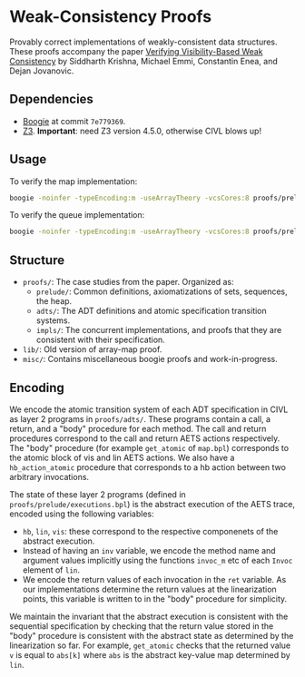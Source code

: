 # Weak-Consistency Proofs

Provably correct implementations of weakly-consistent data structures.
These proofs accompany the paper [Verifying Visibility-Based Weak Consistency](https://arxiv.org/abs/1911.01508) by Siddharth Krishna, Michael Emmi, Constantin Enea, and Dejan Jovanovic.

## Dependencies

* [Boogie](https://github.com/boogie-org/boogie) at commit `7e779369`.
* [Z3](https://github.com/Z3Prover/z3/).
    **Important**: need Z3 version 4.5.0, otherwise CIVL blows up!

## Usage

To verify the map implementation:

```bash
boogie -noinfer -typeEncoding:m -useArrayTheory -vcsCores:8 proofs/prelude/*.bpl proofs/adts/map.bpl proofs/impls/hash-map.bpl
```

To verify the queue implementation:

```bash
boogie -noinfer -typeEncoding:m -useArrayTheory -vcsCores:8 proofs/prelude/*.bpl proofs/adts/queue.bpl proofs/impls/ms-queue.bpl
```

<!-- ```bash
$ make
``` -->

## Structure

- `proofs/`: The case studies from the paper. Organized as:
    * `prelude/`: Common definitions, axiomatizations of sets, sequences, the heap.
    * `adts/`: The ADT definitions and atomic specification transition systems.
    * `impls/`: The concurrent implementations, and proofs that they are consistent
        with their specification.
- `lib/`: Old version of array-map proof.
- `misc/`: Contains miscellaneous boogie proofs and work-in-progress.

## Encoding

We encode the atomic transition system of each ADT specification in CIVL as layer 2 programs in `proofs/adts/`.
These programs contain a call, a return, and a "body" procedure for each method.
The call and return procedures correspond to the call and return AETS actions respectively.
The "body" procedure (for example `get_atomic` of `map.bpl`) corresponds to the atomic block of vis and lin AETS actions.
We also have a `hb_action_atomic` procedure that corresponds to a hb action between two arbitrary invocations.

The state of these layer 2 programs (defined in `proofs/prelude/executions.bpl`) is the abstract execution of the AETS trace, encoded using the following variables:
- `hb`, `lin`, `vis`: these correspond to the respective componenets of the abstract execution.
- Instead of having an `inv` variable, we encode the method name and argument values implicitly using the functions `invoc_m` etc of each `Invoc` element of `lin`.
- We encode the return values of each invocation in the `ret` variable. As our implementations determine the return values at the linearization points, this variable is written to in the "body" procedure for simplicity.

We maintain the invariant that the abstract execution is consistent with the sequential specification by checking that the return value stored in the "body" procedure is consistent with the abstract state as determined by the linearization so far.
For example, `get_atomic` checks that the returned value `v` is equal to `abs[k]` where `abs` is the abstract key-value map determined by `lin`.
